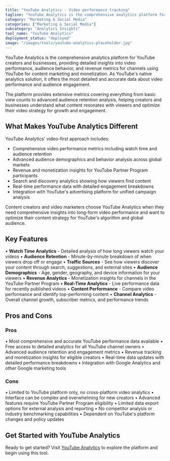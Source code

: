 ```yaml
---
title: "YouTube Analytics - Video performance tracking"
tagline: "YouTube Analytics is the comprehensive analytics platform for YouTube creators and businesses, providing detailed insights into video performance, audience behavior, and revenue metrics..."
category: "Marketing & Social Media"
categories: ["Marketing & Social Media"]
subcategory: "Analytics Insights"
tool_name: "YouTube Analytics"
deployment_status: "deployed"
image: "/images/tools/youtube-analytics-placeholder.jpg"
---
```


YouTube Analytics is the comprehensive analytics platform for YouTube creators and businesses, providing detailed insights into video performance, audience behavior, and revenue metrics for channels using YouTube for content marketing and monetization. As YouTube's native analytics solution, it offers the most detailed and accurate data about video performance and audience engagement.

The platform provides extensive metrics covering everything from basic view counts to advanced audience retention analysis, helping creators and businesses understand what content resonates with viewers and optimize their video strategy for growth and engagement.

## What Makes YouTube Analytics Different

YouTube Analytics' video-first approach includes:
- Comprehensive video performance metrics including watch time and audience retention
- Advanced audience demographics and behavior analysis across global markets
- Revenue and monetization insights for YouTube Partner Program participants
- Search and discovery analytics showing how viewers find content
- Real-time performance data with detailed engagement breakdowns
- Integration with YouTube's advertising platform for unified campaign analysis

Content creators and video marketers choose YouTube Analytics when they need comprehensive insights into long-form video performance and want to optimize their content strategy for YouTube's algorithm and global audience.

## Key Features

• **Watch Time Analytics** - Detailed analysis of how long viewers watch your videos
• **Audience Retention** - Minute-by-minute breakdown of when viewers drop off or engage
• **Traffic Sources** - See how viewers discover your content through search, suggestions, and external sites
• **Audience Demographics** - Age, gender, geography, and device information for your viewers
• **Revenue Analytics** - Monetization insights for channels in the YouTube Partner Program
• **Real-Time Analytics** - Live performance data for recently published videos
• **Content Performance** - Compare video performance and identify top-performing content
• **Channel Analytics** - Overall channel growth, subscriber metrics, and performance trends

## Pros and Cons

### Pros
• Most comprehensive and accurate YouTube performance data available
• Free access to detailed analytics for all YouTube channel owners
• Advanced audience retention and engagement metrics
• Revenue tracking and monetization insights for eligible creators
• Real-time data updates with detailed performance breakdowns
• Integration with Google Analytics and other Google marketing tools

### Cons
• Limited to YouTube platform only, no cross-platform video analytics
• Interface can be complex and overwhelming for new creators
• Advanced features require YouTube Partner Program eligibility
• Limited data export options for external analysis and reporting
• No competitor analysis or industry benchmarking capabilities
• Dependent on YouTube's platform changes and policy updates

## Get Started with YouTube Analytics

Ready to get started? Visit [YouTube Analytics](https://support.google.com/youtube/answer/1714323) to explore the platform and begin using this tool.